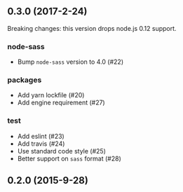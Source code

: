 ## 0.3.0 (2017-2-24)

Breaking changes: this version drops node.js 0.12 support.

### node-sass
- Bump `node-sass` version to 4.0 (#22)

### packages
- Add yarn lockfile (#20)
- Add engine requirement (#27)

### test
- Add eslint (#23)
- Add travis (#24)
- Use standard code style (#25)
- Better support on `sass` format (#28)

## 0.2.0 (2015-9-28)

